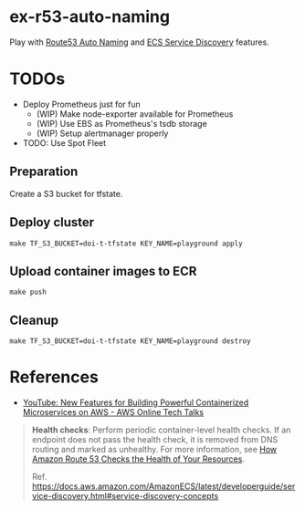 # ex-r53-auto-naming

Play with [Route53 Auto Naming](https://docs.aws.amazon.com/Route53/latest/APIReference/overview-service-discovery.html) and [ECS Service Discovery](https://aws.amazon.com/blogs/aws/amazon-ecs-service-discovery/) features.

# TODOs
- Deploy Prometheus just for fun
    - (WIP) Make node-exporter available for Prometheus
    - (WIP) Use EBS as Prometheus's tsdb storage
    - (WIP) Setup alertmanager properly
- TODO: Use Spot Fleet

## Preparation
Create a S3 bucket for tfstate.

## Deploy cluster
```shell
make TF_S3_BUCKET=doi-t-tfstate KEY_NAME=playground apply
```

## Upload container images to ECR
```shell
make push
```

## Cleanup
```shell
make TF_S3_BUCKET=doi-t-tfstate KEY_NAME=playground destroy
```

# References
- [YouTube: New Features for Building Powerful Containerized Microservices on AWS - AWS Online Tech Talks](https://www.youtube.com/watch?v=WLD7wqJzKEw)

> **Health checks**: Perform periodic container-level health checks. If an endpoint does not pass the health check, it is removed from DNS routing and marked as unhealthy. For more information, see [How Amazon Route 53 Checks the Health of Your Resources](https://docs.aws.amazon.com/Route53/latest/DeveloperGuide/welcome-health-checks.html).
>
> Ref. https://docs.aws.amazon.com/AmazonECS/latest/developerguide/service-discovery.html#service-discovery-concepts
